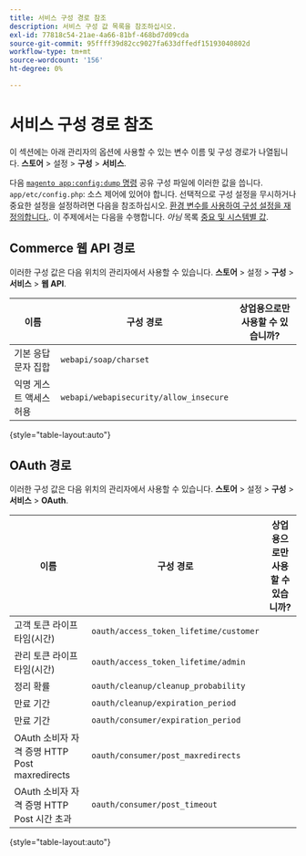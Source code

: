 ```yaml
---
title: 서비스 구성 경로 참조
description: 서비스 구성 값 목록을 참조하십시오.
exl-id: 77818c54-21ae-4a66-81bf-468bd7d09cda
source-git-commit: 95ffff39d82cc9027fa633dffedf15193040802d
workflow-type: tm+mt
source-wordcount: '156'
ht-degree: 0%

---
```


# 서비스 구성 경로 참조

이 섹션에는 아래 관리자의 옵션에 사용할 수 있는 변수 이름 및 구성 경로가 나열됩니다. **스토어** > 설정 > **구성** > **서비스**.

다음 [`magento app:config:dump` 명령](../cli/export-configuration.md) 공유 구성 파일에 이러한 값을 씁니다. `app/etc/config.php`: 소스 제어에 있어야 합니다. 선택적으로 구성 설정을 무시하거나 중요한 설정을 설정하려면 다음을 참조하십시오. [환경 변수를 사용하여 구성 설정을 재정의합니다.](override-config-settings.md#environment-variables). 이 주제에서는 다음을 수행합니다. _아님_ 목록 [중요 및 시스템별 값](config-reference-sens.md).

## Commerce 웹 API 경로

이러한 구성 값은 다음 위치의 관리자에서 사용할 수 있습니다. **스토어** > 설정 > **구성** > **서비스** > **웹 API**.

| 이름 | 구성 경로 | 상업용으로만 사용할 수 있습니까? |
|--------------|--------------|--------------|
| 기본 응답 문자 집합 | `webapi/soap/charset` | <!-- ![Not Commerce-only](/help/assets/configuration/red-x.png) --> |
| 익명 게스트 액세스 허용 | `webapi/webapisecurity/allow_insecure` | <!-- ![Not Commerce-only](/help/assets/configuration/red-x.png) --> |

{style="table-layout:auto"}

## OAuth 경로

이러한 구성 값은 다음 위치의 관리자에서 사용할 수 있습니다. **스토어** > 설정 > **구성** > **서비스** > **OAuth**.

| 이름 | 구성 경로 | 상업용으로만 사용할 수 있습니까? |
|--------------|--------------|--------------|
| 고객 토큰 라이프타임(시간) | `oauth/access_token_lifetime/customer` | <!-- ![Not Commerce-only](/help/assets/configuration/red-x.png) --> |
| 관리 토큰 라이프타임(시간) | `oauth/access_token_lifetime/admin` | <!-- ![Not Commerce-only](/help/assets/configuration/red-x.png) --> |
| 정리 확률 | `oauth/cleanup/cleanup_probability` | <!-- ![Not Commerce-only](/help/assets/configuration/red-x.png) --> |
| 만료 기간 | `oauth/cleanup/expiration_period` | <!-- ![Not Commerce-only](/help/assets/configuration/red-x.png) --> |
| 만료 기간 | `oauth/consumer/expiration_period` | <!-- ![Not Commerce-only](/help/assets/configuration/red-x.png) --> |
| OAuth 소비자 자격 증명 HTTP Post maxredirects | `oauth/consumer/post_maxredirects` | <!-- ![Not Commerce-only](/help/assets/configuration/red-x.png) --> |
| OAuth 소비자 자격 증명 HTTP Post 시간 초과 | `oauth/consumer/post_timeout` | <!-- ![Not Commerce-only](/help/assets/configuration/red-x.png) --> |

{style="table-layout:auto"}
